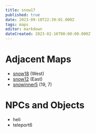 ```yaml
---
title: snow17
published: true
date: 2023-09-10T22:39:01.000Z
tags: maps
editor: markdown
dateCreated: 2023-02-16T00:00:00.000Z
---
```



# Adjacent Maps
 * [snow18](/maps/snow18) (West)
 * [snow12](/maps/snow12) (East)
 * [snowinner5](/maps/snowinner5) (19, 7)

# NPCs and Objects
 * heli
 * teleport6
